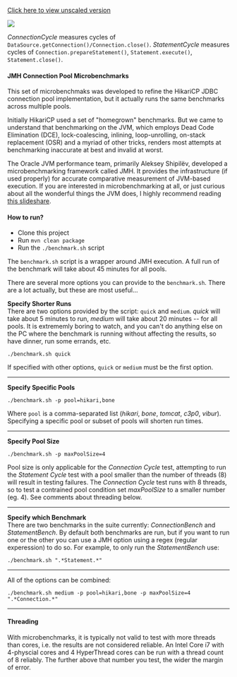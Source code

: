 [Click here to view unscaled version](https://github.com/brettwooldridge/HikariCP-benchmark/blob/master/README.md)

![](http://github.com/brettwooldridge/HikariCP/wiki/Benchmarks.png)

*ConnectionCycle* measures cycles of ``DataSource.getConnection()/Connection.close()``. *StatementCycle* measures cycles of ``Connection.prepareStatement()``, ``Statement.execute()``, ``Statement.close()``.

#### JMH Connection Pool Microbenchmarks

This set of microbenchmaks was developed to refine the HikariCP JDBC connection pool implementation, but it actually runs the same benchmarks across multiple pools.

Initially HikariCP used a set of "homegrown" benchmarks.  But we came to understand that benchmarking on the JVM, which employs Dead Code Elimination (DCE), lock-coalescing, inlining, loop-unrolling, on-stack replacement (OSR) and a myriad of other tricks, renders most attempts at benchmarking inaccurate at best and invalid at worst.

The Oracle JVM performance team, primarily Aleksey Shipilёv, developed a microbenchmarking framework called JMH. It provides the infrastructure (if used properly) for accurate comparative measurement of JVM-based execution.  If you are interested in microbenchmarking at all, or just curious about all the wonderful things the JVM does, I highly recommend reading [this slideshare](http://www.slideshare.net/ConstantineNosovsky/nosovsky-java-microbenchmarking).

#### How to run?
 * Clone this project
 * Run ``mvn clean package``
 * Run the ``./benchmark.sh`` script

The ``benchmark.sh`` script is a wrapper around JMH execution.  A full run of the benchmark will take about 45 minutes for all pools.

There are several more options you can provide to the ``benchmark.sh``.  There are a lot actually, but these are most useful...

**Specify Shorter Runs**<br/>
There are two options provided by the script: ``quick`` and ``medium``.  *quick* will take about 5 minutes to run, *medium* will take about 20 minutes -- for all pools.  It is extrememly boring to watch, and you can't do anything else on the PC where the benchmark is running without affecting the results, so have dinner, run some errands, etc.
```
./benchmark.sh quick
```
If specified with other options, ``quick`` or ``medium`` must be the first option.

-----------------------------------------------------------

**Specify Specific Pools**<br/>
```
./benchmark.sh -p pool=hikari,bone
```
Where ``pool`` is a comma-separated list (*hikari*, *bone*, *tomcat*, *c3p0*, *vibur*).  Specifying a specific pool or subset of pools will shorten run times.

-----------------------------------------------------------

**Specify Pool Size**<br/>
```
./benchmark.sh -p maxPoolSize=4
```
Pool size is only applicable for the *Connection Cycle* test, attempting to run the *Statement Cycle* test with a pool smaller than the number of threads (8) will result in testing failures.  The *Connection Cycle* test runs with 8 threads, so to test a contrained pool condition set *maxPoolSize* to a smaller number (eg. 4).  See comments about threading below.

-----------------------------------------------------------
**Specify which Benchmark**<br/>
There are two benchmarks in the suite currently: *ConnectionBench* and *StatementBench*.  By default both benchmarks are run, but if you want to run one or the other you can use a JMH option using a regex (regular experession) to do so.  For example, to only run the *StatementBench* use:
```
./benchmark.sh ".*Statement.*"
```

-----------------------------------------------------------

All of the options can be combined:
```
./benchmark.sh medium -p pool=hikari,bone -p maxPoolSize=4 ".*Connection.*"
```
-----------------------------------------------------------
#### Threading
With microbenchmarks, it is typically not valid to test with more threads than cores, i.e. the results are not considered reliable.  An Intel Core i7 with 4-physcial cores and 4 HyperThread cores can be run with a thread count of 8 reliably.  The further above that number you test, the wider the margin of error.

